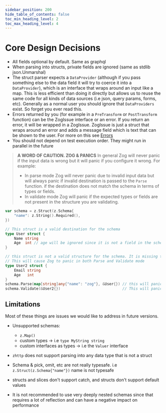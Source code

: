 ```yaml
---
sidebar_position: 200
hide_table_of_contents: false
toc_min_heading_level: 2
toc_max_heading_level: 4
---
```


# Core Design Decisions

- All fields optional by default. Same as graphql
- When parsing into structs, private fields are ignored (same as stdlib json.Unmarshal)
- The struct parser expects a `DataProvider` (although if you pass something else to the data field it will try to coerce it into a `DataProvider`), which is an interface that wraps around an input like a map. This is less efficient than doing it directly but allows us to reuse the same code for all kinds of data sources (i.e json, query params, forms, etc). Generally as a normal user you should ignore that `DataProviders` exist. So forget you ever read this.
- Errors returned by you (for example in a `PreTransform` or `PostTransform` function) can be the ZogIssue interface or an error. If you return an error, it will be wrapped in a ZogIssue. ZogIssue is just a struct that wraps around an error and adds a message field which is text that can be shown to the user. For more on this see [Errors](/errors)
- You should not depend on test execution order. They might run in parallel in the future

> **A WORD OF CAUTION. ZOG & PANICS**
> In general Zog will never panic if the input data is wrong but it will panic if you configure it wrong. For example:
>
> - In parse mode Zog will never panic due to invalid input data but will always panic if invalid destination is passed to the `Parse` function. if the destination does not match the schema in terms of types or fields.
> - In validate mode Zog will panic if the expected types or fields are not present in the structure you are validating.

```go
var schema = z.Struct(z.Schema{
	"name": z.String().Required(),
})

// This struct is a valid destination for the schema
type User struct {
	Name string
	Age  int // age will be ignored since it is not a field in the schema
}

// this struct is not a valid structure for the schema. It is missing the name field.
// This will cause Zog to panic in both Parse and Validate mode
type User2 struct {
	Email string
	Age   int
}
schema.Parse(map[string]any{"name": "zog"}, &User{}) // this will panic even if input data is valid. Because the destination is not a valid structure for the schema
schema.Validate(&User2{})                            // This will panic because the structure does not match the schema
```

## Limitations

Most of these things are issues we would like to address in future versions.

- Unsupported schemas:

  - `z.Map()`
  - custom types -> i.e `type MyString string`
  - custom interfaces as types -> i.e the `Valuer` interface

- `zhttp` does not support parsing into any data type that is not a struct
- Schema & pick, omit, etc are not really typesafe. i.e `z.Struct(z.Schema{"name"})` name is not typesafe
- structs and slices don't support catch, and structs don't support default values
- It is not recommended to use very deeply nested schemas since that requires a lot of reflection and can have a negative impact on performance
